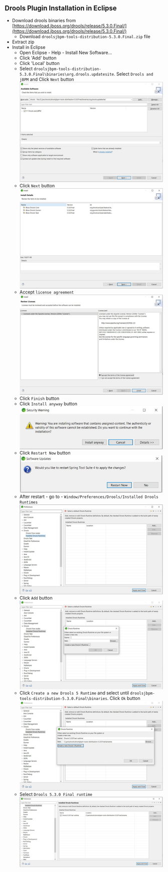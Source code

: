 ## Drools Plugin Installation in Eclipse
* Download drools binaries from [https://download.jboss.org/drools/release/5.3.0.Final/](https://download.jboss.org/drools/release/5.3.0.Final/)
	* Download `droolsjbpm-tools-distribution-5.3.0.Final.zip` file
* Extract zip
* Install in Eclipse
	* Open Eclipse - Help - Install New Software...
	* Click 'Add' button
	* Click 'Local' button
	* Select `droolsjbpm-tools-distribution-5.3.0.Final\binaries\org.drools.updatesite`. Select `Drools and jBPM` and Click `Next` button
![picture alt](1.jpg "select - org.drools.updatesite")
	* Click `Next` button
![picture alt](2.jpg "select - org.drools.updatesite")	
	* Accept `license agreement`
![picture alt](3.jpg "select - org.drools.updatesite")	
	* Click `Finish` button
	* Click `Install anyway` button
![picture alt](4.jpg "select - org.drools.updatesite")
	* Click `Restart Now` button
![picture alt](5.jpg "select - org.drools.updatesite")
	* After restart - go to - `Window/Preferences/Drools/Installed Drools Runtimes`
![picture alt](6.jpg "select - org.drools.updatesite")
	* Click `Add` button
![picture](7.jpg)
	* Click `Create a new Drools 5 Runtime` and select until `droolsjbpm-tools-distribution-5.3.0.Final\binaries`. Click `Ok` button
![picture](8.jpg)
	* Select `Drools 5.3.0 Final runtime`
![picture](9.jpg)	
